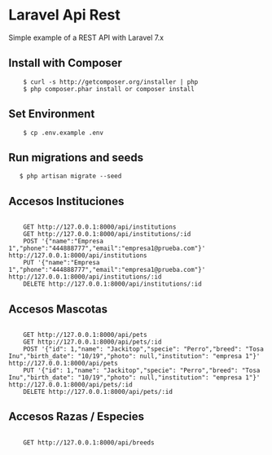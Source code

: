 # Laravel Api Rest


Simple example of a REST API with Laravel 7.x

## Install with Composer

```
    $ curl -s http://getcomposer.org/installer | php
    $ php composer.phar install or composer install
```

## Set Environment

```
    $ cp .env.example .env
```

## Run migrations and seeds

```
   $ php artisan migrate --seed
```

## Accesos Instituciones
```
    
    GET http://127.0.0.1:8000/api/institutions
    GET http://127.0.0.1:8000/api/institutions/:id
    POST '{"name":"Empresa 1","phone":"444888777","email":"empresa1@prueba.com"}' http://127.0.0.1:8000/api/institutions
    PUT '{"name":"Empresa 1","phone":"444888777","email":"empresa1@prueba.com"}' http://127.0.0.1:8000/api/institutions/:id
    DELETE http://127.0.0.1:8000/api/institutions/:id

```

## Accesos Mascotas
```
    
    GET http://127.0.0.1:8000/api/pets
    GET http://127.0.0.1:8000/api/pets/:id
    POST '{"id": 1,"name": "Jackitop","specie": "Perro","breed": "Tosa Inu","birth_date": "10/19","photo": null,"institution": "empresa 1"}' http://127.0.0.1:8000/api/pets
    PUT '{"id": 1,"name": "Jackitop","specie": "Perro","breed": "Tosa Inu","birth_date": "10/19","photo": null,"institution": "empresa 1"}' http://127.0.0.1:8000/api/pets/:id
    DELETE http://127.0.0.1:8000/api/pets/:id

```

## Accesos Razas / Especies
```
    
    GET http://127.0.0.1:8000/api/breeds

```

